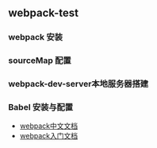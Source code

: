 ## webpack-test
### webpack 安装
### sourceMap 配置
### webpack-dev-server本地服务器搭建
### Babel 安装与配置
- [webpack中文文档](http://www.css88.com/doc/webpack/loaders/sass-loader/ "webpack中文文档")
- [webpack入门文档](https://segmentfault.com/a/1190000006178770 "webpack入门文档")